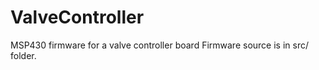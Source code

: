 ValveController
===============

MSP430 firmware for a valve controller board
Firmware source is in src/ folder.
